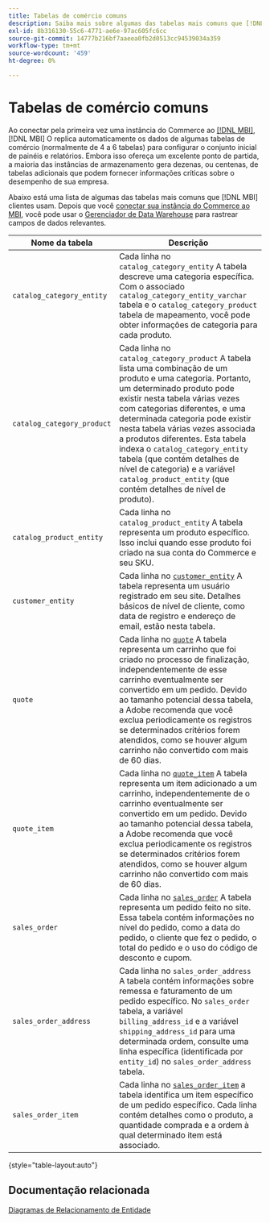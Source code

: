 ```yaml
---
title: Tabelas de comércio comuns
description: Saiba mais sobre algumas das tabelas mais comuns que [!DNL MBI] clientes usam.
exl-id: 8b316130-55c6-4771-ae6e-97ac605fc6cc
source-git-commit: 14777b216bf7aaeea0fb2d0513cc94539034a359
workflow-type: tm+mt
source-wordcount: '459'
ht-degree: 0%

---
```


# Tabelas de comércio comuns

Ao conectar pela primeira vez uma instância do Commerce ao [[!DNL MBI]](../importing-data/integrations/magento.md), [!DNL MBI] O replica automaticamente os dados de algumas tabelas de comércio (normalmente de 4 a 6 tabelas) para configurar o conjunto inicial de painéis e relatórios. Embora isso ofereça um excelente ponto de partida, a maioria das instâncias de armazenamento gera dezenas, ou centenas, de tabelas adicionais que podem fornecer informações críticas sobre o desempenho de sua empresa.

Abaixo está uma lista de algumas das tabelas mais comuns que [!DNL MBI] clientes usam. Depois que você [conectar sua instância do Commerce ao MBI](../../data-analyst/importing-data/integrations/magento.md), você pode usar o [Gerenciador de Data Warehouse](../../data-analyst/data-warehouse-mgr/tour-dwm.md) para rastrear campos de dados relevantes.

| Nome da tabela | Descrição |
|---|---|
| `catalog_category_entity` | Cada linha no `catalog_category_entity` A tabela descreve uma categoria específica. Com o associado `catalog_category_entity_varchar` tabela e o `catalog_category_product` tabela de mapeamento, você pode obter informações de categoria para cada produto. |
| `catalog_category_product` | Cada linha no `catalog_category_product` A tabela lista uma combinação de um produto e uma categoria. Portanto, um determinado produto pode existir nesta tabela várias vezes com categorias diferentes, e uma determinada categoria pode existir nesta tabela várias vezes associada a produtos diferentes. Esta tabela indexa o `catalog_category_entity` tabela (que contém detalhes de nível de categoria) e a variável `catalog_product_entity` (que contém detalhes de nível de produto). |
| `catalog_product_entity` | Cada linha no `catalog_product_entity` A tabela representa um produto específico. Isso inclui quando esse produto foi criado na sua conta do Commerce e seu SKU. |
| `customer_entity` | Cada linha no [`customer_entity`](../data-warehouse-mgr/cust-ent-table.md) A tabela representa um usuário registrado em seu site. Detalhes básicos de nível de cliente, como data de registro e endereço de email, estão nesta tabela. |
| `quote` | Cada linha no [`quote`](../data-warehouse-mgr/sales-flat-quote-table.md) A tabela representa um carrinho que foi criado no processo de finalização, independentemente de esse carrinho eventualmente ser convertido em um pedido. Devido ao tamanho potencial dessa tabela, a Adobe recomenda que você exclua periodicamente os registros se determinados critérios forem atendidos, como se houver algum carrinho não convertido com mais de 60 dias. |
| `quote_item` | Cada linha no [`quote_item`](../data-warehouse-mgr/sales-flat-quote-item-table.md) A tabela representa um item adicionado a um carrinho, independentemente de o carrinho eventualmente ser convertido em um pedido. Devido ao tamanho potencial dessa tabela, a Adobe recomenda que você exclua periodicamente os registros se determinados critérios forem atendidos, como se houver algum carrinho não convertido com mais de 60 dias. |
| `sales_order` | Cada linha no [`sales_order`](../data-warehouse-mgr/sales-flat-order-table.md) A tabela representa um pedido feito no site. Essa tabela contém informações no nível do pedido, como a data do pedido, o cliente que fez o pedido, o total do pedido e o uso do código de desconto e cupom. |
| `sales_order_address` | Cada linha no `sales_order_address` A tabela contém informações sobre remessa e faturamento de um pedido específico. No `sales_order` tabela, a variável `billing_address_id` e a variável `shipping_address_id` para uma determinada ordem, consulte uma linha específica (identificada por `entity_id`) no `sales_order_address` tabela. |
| `sales_order_item` | Cada linha no [`sales_order_item`](../data-warehouse-mgr/sales-flat-quote-item-table.md) a tabela identifica um item específico de um pedido específico. Cada linha contém detalhes como o produto, a quantidade comprada e a ordem à qual determinado item está associado. |

{style="table-layout:auto"}

## Documentação relacionada

[Diagramas de Relacionamento de Entidade](../data-warehouse-mgr/entity-rel-diag.md)
